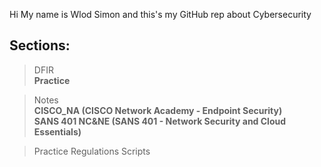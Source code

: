 Hi 
My name is Wlod Simon and this's my GitHub rep about Cybersecurity

## Sections:

> DFIR</br>
**Practice**

> Notes</br>
**CISCO_NA (CISCO Network Academy - Endpoint Security)**\
**SANS 401 NC&NE (SANS 401 - Network Security and Cloud Essentials)**

> Practice
> Regulations
>  Scripts 
